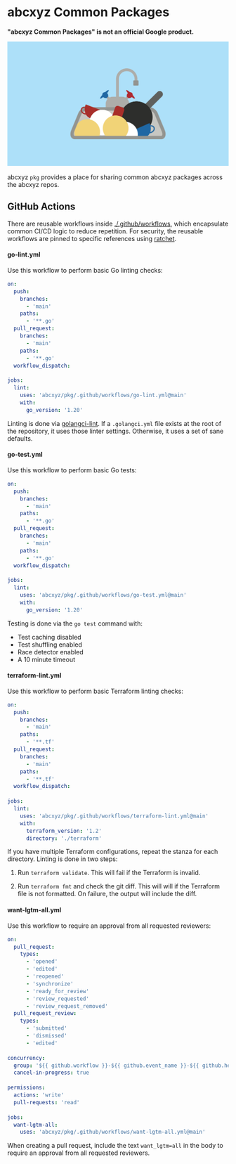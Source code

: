 # abcxyz Common Packages

**"abcxyz Common Packages" is not an official Google product.**

![Kitchen Sink](./docs/sink.svg)

abcxyz `pkg` provides a place for sharing common abcxyz packages across the
abcxyz repos.


## GitHub Actions

There are reusable workflows inside [./.github/workflows](.github/workflows),
which encapsulate common CI/CD logic to reduce repetition. For security, the
reusable workflows are pinned to specific references using
[ratchet](https://github.com/sethvargo/ratchet).


#### go-lint.yml

Use this workflow to perform basic Go linting checks:

```yaml
on:
  push:
    branches:
      - 'main'
    paths:
      - '**.go'
  pull_request:
    branches:
      - 'main'
    paths:
      - '**.go'
  workflow_dispatch:

jobs:
  lint:
    uses: 'abcxyz/pkg/.github/workflows/go-lint.yml@main'
    with:
      go_version: '1.20'
```

Linting is done via [golangci-lint](https://golangci-lint.run/). If a
`.golangci.yml` file exists at the root of the repository, it uses those linter
settings. Otherwise, it uses a set of sane defaults.


#### go-test.yml

Use this workflow to perform basic Go tests:

```yaml
on:
  push:
    branches:
      - 'main'
    paths:
      - '**.go'
  pull_request:
    branches:
      - 'main'
    paths:
      - '**.go'
  workflow_dispatch:

jobs:
  lint:
    uses: 'abcxyz/pkg/.github/workflows/go-test.yml@main'
    with:
      go_version: '1.20'
```

Testing is done via the `go test` command with:

-   Test caching disabled
-   Test shuffling enabled
-   Race detector enabled
-   A 10 minute timeout


#### terraform-lint.yml

Use this workflow to perform basic Terraform linting checks:

```yaml
on:
  push:
    branches:
      - 'main'
    paths:
      - '**.tf'
  pull_request:
    branches:
      - 'main'
    paths:
      - '**.tf'
  workflow_dispatch:

jobs:
  lint:
    uses: 'abcxyz/pkg/.github/workflows/terraform-lint.yml@main'
    with:
      terraform_version: '1.2'
      directory: './terraform'
```

If you have multiple Terraform configurations, repeat the stanza for each
directory. Linting is done in two steps:

1.  Run `terraform validate`. This will fail if the Terraform is invalid.

1.  Run `terraform fmt` and check the git diff. This will will if the Terraform
    file is not formatted. On failure, the output will include the diff.

#### want-lgtm-all.yml

Use this workflow to require an approval from all requested reviewers:

```yaml
on:
  pull_request:
    types:
      - 'opened'
      - 'edited'
      - 'reopened'
      - 'synchronize'
      - 'ready_for_review'
      - 'review_requested'
      - 'review_request_removed'
  pull_request_review:
    types:
      - 'submitted'
      - 'dismissed'
      - 'edited'

concurrency:
  group: '${{ github.workflow }}-${{ github.event_name }}-${{ github.head_ref || github.ref }}'
  cancel-in-progress: true

permissions:
  actions: 'write'
  pull-requests: 'read'

jobs:
  want-lgtm-all:
    uses: 'abcxyz/pkg/.github/workflows/want-lgtm-all.yml@main'
```

When creating a pull request, include the text `want_lgtm=all` in the body to require an approval from all requested reviewers.
